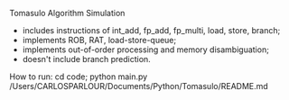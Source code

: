 Tomasulo Algorithm Simulation
* includes instructions of int_add, fp_add, fp_multi, load, store, branch;
* implements ROB, RAT, load-store-queue;
* implements out-of-order processing and memory disambiguation; 
* doesn't include branch prediction.

How to run:
cd code;
python main.py
/Users/CARLOSPARLOUR/Documents/Python/Tomasulo/README.md
